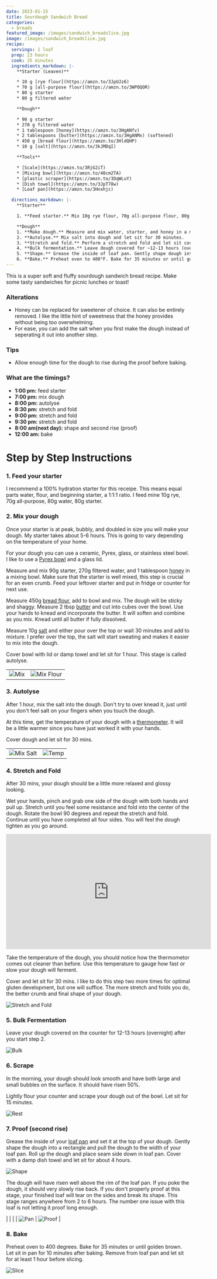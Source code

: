 ```yaml
---
date: 2023-01-15
title: Sourdough Sandwich Bread
categories:
  - breads
featured_image: /images/sandwich_breadslice.jpg
image: /images/sandwich_breadslice.jpg
recipe:
  servings: 1 loaf
  prep: 23 hours
  cook: 35 minutes
  ingredients_markdown: |-
    **Starter (Leaven)**

    * 10 g [rye flour](https://amzn.to/3JpUJz6)
    * 70 g [all-purpose flour](https://amzn.to/3WPOQOR)
    * 80 g starter
    * 80 g filtered water

    **Dough**

    * 90 g starter
    * 270 g filtered water
    * 1 tablespoon [honey](https://amzn.to/3HgANfv)
    * 2 tablespoons [butter](https://amzn.to/3HgANMx) (softened)
    * 450 g [bread flour](https://amzn.to/3HldQHP)
    * 10 g [salt](https://amzn.to/3kJMDqI)

    **Tools**

    * [Scale](https://amzn.to/3RjG2iT)
    * [Mixing bowl](https://amzn.to/40cm2TA)
    * [plastic scraper](https://amzn.to/3DqWLuY)
    * [Dish towel](https://amzn.to/3JpT78w)
    * [Loaf pan](https://amzn.to/3Hnxhjc)

  directions_markdown: |-
    **Starter**

    1. **Feed starter.** Mix 10g rye flour, 70g all-purpose flour, 80g starter, 80g filtered water.

    **Dough**
    1. **Make dough.** Measure and mix water, starter, and honey in a mixing bowl until fully combined. Add bread flour and mix. Dough will be shaggy. Cut softened butter into cubes and work into dough until dissolved and fully incorporated. Add salt to top, cover with lid or damp towel and let sit for 1 hour.
    2. **Autolyse.** Mix salt into dough and let sit for 30 minutes.
    3. **Stretch and fold.** Perform a stretch and fold and let sit covered for 30 minutes. Repeat step up to two more times.
    4. **Bulk fermentation.** Leave dough covered for ~12-13 hours (overnight) after your start step 2.
    5. **Shape.** Grease the inside of loaf pan. Gently shape dough into a rectangle and pull to the width of your pan. Roll up dough and place seam side down. Cover with damp dish towel and let sit for 2 hours.
    6. **Bake.** Preheat oven to 400°F. Bake for 35 minutes or until golden brown. Let sit for 10 minutes and then remove from pan and let sit for at least 1 hour.
---
```


This is a super soft and fluffy sourdough sandwich bread recipe. Make some tasty sandwiches for picnic lunches or toast!

### Alterations

- Honey can be replaced for sweetener of choice. It can also be entirely removed. I like the little hint of sweetness that the honey provides without being too overwhelming.
- For ease, you can add the salt when you first make the dough instead of seperating it out into another step.

### Tips

- Allow enough time for the dough to rise during the proof before baking.

### What are the timings?

- **1:00 pm:** feed starter
- **7:00 pm:** mix dough
- **8:00 pm:** autolyse
- **8:30 pm:** stretch and fold
- **9:00 pm:** stretch and fold
- **9:30 pm:** stretch and fold
- **8:00 am(next day):** shape and second rise (proof)
- **12:00 am:** bake

# Step by Step Instructions

### 1. Feed your starter

I recommend a 100% hydration starter for this receipe. This means equal parts water, flour, and beginning starter, a 1:1:1 ratio. I feed mine 10g rye, 70g all-purpose, 80g water, 80g starter.

### 2. Mix your dough

Once your starter is at peak, bubbly, and doubled in size you will make your dough. My starter takes about 5-6 hours. This is going to vary depending on the temperature of your home.

For your dough you can use a ceramic, Pyrex, glass, or stainless steel bowl. I like to use a [Pyrex bowl](https://amzn.to/40cm2TA) and a glass lid.

Measure and mix 90g starter, 270g filtered water, and 1 tablespoon [honey](https://amzn.to/3HgANfv) in a mixing bowl. Make sure that the starter is well mixed, this step is crucial for an even crumb. Feed your leftover starter and put in fridge or counter for next use.

Measure 450g [bread flour](https://amzn.to/3HldQHP), add to bowl and mix. The dough will be sticky and shaggy. Measure 2 tbsp [butter](https://amzn.to/3HgANMx) and cut into cubes over the bowl. Use your hands to knead and incorporate the butter. It will soften and combine as you mix. Knead until all butter if fully dissolved.

Measure 10g [salt](https://amzn.to/3kJMDqI) and either pour over the top or wait 30 minutes and add to mixture. I prefer over the top, the salt will start sweating and makes it easier to mix into the dough.

Cover bowl with lid or damp towel and let sit for 1 hour. This stage is called autolyse.

|                                  |                                             |
| -------------------------------- | ------------------------------------------- |
| ![Mix](/images/sandwich_mix.jpg) | ![Mix Flour](/images/sandwich_mixflour.jpg) |

### 3. Autolyse

After 1 hour, mix the salt into the dough. Don't try to over knead it, just until you don't feel salt on your fingers when you touch the dough.

At this time, get the temperature of your dough with a [thermometer](https://amzn.to/3Hnvlaw). It will be a little warmer since you have just worked it with your hands.

Cover dough and let sit for 30 mins.

|                                        |                                    |
| -------------------------------------- | ---------------------------------- |
| ![Mix Salt](/images/sandwich_salt.jpg) | ![Temp](/images/sandwich_temp.jpg) |

### 4. Stretch and Fold

After 30 mins, your dough should be a little more relaxed and glossy looking.

Wet your hands, pinch and grab one side of the dough with both hands and pull up. Stretch until you feel some resistance and fold into the center of the dough. Rotate the bowl 90 degrees and repeat the stretch and fold. Continue until you have completed all four sides. You will feel the dough tighten as you go around.

<iframe width="560" height="315" src="https://www.youtube.com/embed/RgPHWpMonsI" title="YouTube video player" frameborder="0" allow="accelerometer; autoplay; clipboard-write; encrypted-media; gyroscope; picture-in-picture; web-share" allowfullscreen></iframe>

Take the temperature of the dough, you should notice how the thermometor comes out cleaner than before. Use this temperature to gauge how fast or slow your dough will ferment.

Cover and let sit for 30 mins. I like to do this step two more times for optimal gluten development, but one will suffice. The more stretch and folds you do, the better crumb and final shape of your dough.

![Stretch and Fold](/images/sandwich_stretch.jpg)

### 5. Bulk Fermentation

Leave your dough covered on the counter for 12-13 hours (overnight) after you start step 2.

![Bulk](/images/sandwich_bulk.jpg)

### 6. Scrape

In the morning, your dough should look smooth and have both large and small bubbles on the surface. It should have risen 50%.

Lightly flour your counter and scrape your dough out of the bowl. Let sit for 15 minutes.

![Rest](/images/sandwich_rest.jpg)

### 7. Proof (second rise)

Grease the inside of your [loaf pan](https://amzn.to/3Hnxhjc) and set it at the top of your dough. Gently shape the dough into a rectangle and pull the dough to the width of your loaf pan. Roll up the dough and place seam side down in loaf pan. Cover with a damp dish towel and let sit for about 4 hours.

![Shape](/images/sandwich_shape.jpg)

The dough will have risen well above the rim of the loaf pan. If you poke the dough, it should very slowly rise back. If you don't properly proof at this stage, your finished loaf will tear on the sides and break its shape. This stage ranges anywhere from 2 to 6 hours. The number one issue with this loaf is not letting it proof long enough.

| | |
| ![Pan](/images/sandwich_proof.jpg) | ![Proof](/images/sandwich_proof2.jpg) |

### 8. Bake

Preheat oven to 400 degrees. Bake for 35 minutes or until golden brown. Let sit in pan for 10 minutes after baking. Remove from loaf pan and let sit for at least 1 hour before slicing.

![Slice](/images/sandwich_loaf.jpg)
